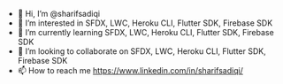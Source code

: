 - 👋 Hi, I’m @sharifsadiqi
- 👀 I’m interested in SFDX, LWC, Heroku CLI, Flutter SDK, Firebase SDK
- 🌱 I’m currently learning SFDX, LWC, Heroku CLI, Flutter SDK, Firebase SDK
- 💞️ I’m looking to collaborate on SFDX, LWC, Heroku CLI, Flutter SDK, Firebase SDK
- 📫 How to reach me https://www.linkedin.com/in/sharifsadiqi/
